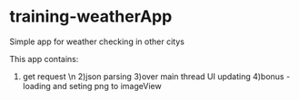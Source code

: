 # training-weatherApp
Simple app for weather checking in other citys

This app contains:
1) get request \n
2)json parsing
3)over main thread UI updating
4)bonus - loading and seting png to imageView
